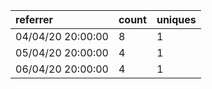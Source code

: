| referrer          | count | uniques |
| :---------------- | :---- | :------ |
| 04/04/20 20:00:00 | 8     | 1       |
| 05/04/20 20:00:00 | 4     | 1       |
| 06/04/20 20:00:00 | 4     | 1       |